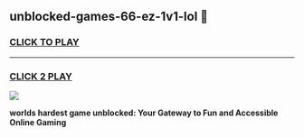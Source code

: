 
## unblocked-games-66-ez-1v1-lol 👋
<h3>
<a href="https://premium.freeplayer.one?title=unblocked-games-66-ez-1v1-lol&ref=14F">CLICK TO PLAY</a></h3>
<hr>

<h3>
<a href="https://premium.freeplayer.one?title=unblocked-games-66-ez-1v1-lol&ref=14F">CLICK 2 PLAY</a>
  
</h3>

<a href="https://premium.freeplayer.one?title=unblocked-games-66-ez-1v1-lol&ref=12F/"><img src="https://clearcache.store/games.png"></a>


**worlds hardest game unblocked: Your Gateway to Fun and Accessible Online Gaming**
